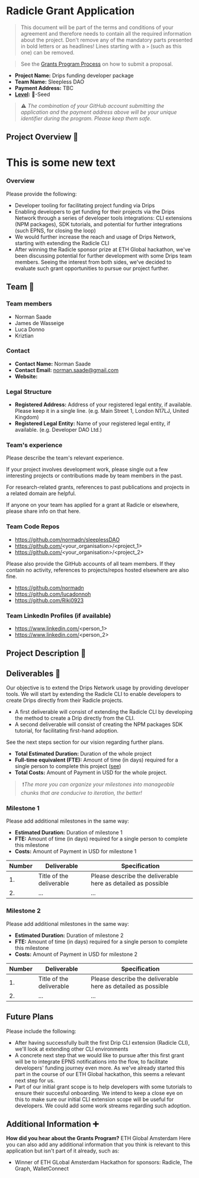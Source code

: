 # Radicle Grant Application

> This document will be part of the terms and conditions of your agreement and therefore needs to contain all the required information about the project. Don't remove any of the mandatory parts presented in bold letters or as headlines! Lines starting with a `>` (such as this one) can be removed.

> See the [Grants Program Process](https://github.com/radicle-dev/radicle-grants#process) on how to submit a proposal.

- **Project Name:** Drips funding developer package
- **Team Name:** Sleepless DAO
- **Payment Address:** TBC
- **[Level](https://github.com/radicle-dev/radicle-grants#levels):** 🌱-Seed

> ⚠️ *The combination of your GitHub account submitting the application and the payment address above will be your unique identifier during the program. Please keep them safe.*

## Project Overview :page_facing_up:

# This is some new text

### Overview

Please provide the following:

- Developer tooling for facilitating project funding via Drips
- Enabling developers to get funding for their projects via the Drips Network through a series of developer tools integrations: CLI extensions (NPM packages), SDK tutorials, and potential for further integrations (such EPNS, for closing the loop)
- We would further increase the reach and usage of Drips Network, starting with extending the Radicle CLI
- After winning the Radicle sponsor prize at ETH Global hackathon, we've been discussing potential for further development with some Drips team members. Seeing the interest from both sides, we've decided to evaluate such grant opportunities to pursue our project further.

## Team :busts_in_silhouette:

### Team members

- Norman Saade
- James de Wasseige
- Luca Donno
- Kriztian 

### Contact

- **Contact Name:** Norman Saade
- **Contact Email:** norman.saade@gmail.com
- **Website:**

### Legal Structure

- **Registered Address:** Address of your registered legal entity, if available. Please keep it in a single line. (e.g. Main Street 1, London N17LJ, United Kingdom)
- **Registered Legal Entity:** Name of your registered legal entity, if available. (e.g. Developer DAO Ltd.)

### Team's experience

Please describe the team's relevant experience. 

If your project involves development work, please single out a few interesting projects or contributions made by team members in the past. 

For research-related grants, references to past publications and projects in a related domain are helpful.

If anyone on your team has applied for a grant at Radicle or elsewhere, please share info on that here.

### Team Code Repos

- https://github.com/normadn/sleeplessDAO
- https://github.com/<your_organisation>/<project_1>
- https://github.com/<your_organisation>/<project_2>

Please also provide the GitHub accounts of all team members. If they contain no activity, references to projects/repos hosted elsewhere are also fine.

- https://github.com/normadn
- https://github.com/lucadonnoh
- https://github.com/Riki0923

### Team LinkedIn Profiles (if available)

- https://www.linkedin.com/<person_1>
- https://www.linkedin.com/<person_2>

## Project Description :page_facing_up:

## Deliverables :nut_and_bolt:

Our objective is to extend the Drips Network usage by providing developer tools.
We will start by extending the Radicle CLI to enable developers to create Drips directly from their Radicle projects.
- A first deliverable will consist of extending the Radicle CLI by developing the method to create a Drip directly from the CLI.
- A second deliverable will consist of creating the NPM packages SDK tutorial, for facilitating first-hand adoption.

See the next steps section for our vision regarding further plans.

- **Total Estimated Duration:** Duration of the whole project
- **Full-time equivalent (FTE):** Amount of time (in days) required for a single person to complete this project ([see](https://en.wikipedia.org/wiki/Full-time_equivalent))
- **Total Costs:** Amount of Payment in USD for the whole project.

>️ ❗*The more you can organize your milestones into manageable chunks that are conducive to iteration, the better!*

### Milestone 1

Please add additional milestones in the same way:

- **Estimated Duration:** Duration of milestone 1
- **FTE:** Amount of time (in days) required for a single person to complete this milestone
- **Costs:** Amount of Payment in USD for milestone 1

| Number | Deliverable              | Specification                                                |
| ------ | ------------------------ | ------------------------------------------------------------ |
| 1.     | Title of the deliverable | Please describe the deliverable here as detailed as possible |
| 2.     | ...                      | ...                                                          |

### Milestone 2

Please add additional milestones in the same way:

- **Estimated Duration:** Duration of milestone 2
- **FTE:** Amount of time (in days) required for a single person to complete this milestone
- **Costs:** Amount of Payment in USD for milestone 2

| Number | Deliverable              | Specification                                                |
| ------ | ------------------------ | ------------------------------------------------------------ |
| 1.     | Title of the deliverable | Please describe the deliverable here as detailed as possible |
| 2.     | ...                      | ...                                                          |

## Future Plans

Please include the following:

- After having successfully built the first Drip CLI extension (Radicle CLI), we'll look at extending other CLI environments
- A concrete next step that we would like to pursue after this first grant will be to integrate EPNS notifications into the flow, to facilitate developers' funding journey even more. As we've already started this part in the course of our ETH Global hackathon, this seems a relevant next step for us.
- Part of our initial grant scope is to help developers with some tutorials to ensure their succesful onboarding. We intend to keep a close eye on this to make sure our initial CLI extension scope will be useful for developers. We could add some work streams regarding such adoption.


## Additional Information :heavy_plus_sign:

**How did you hear about the Grants Program?** ETH Global Amsterdam
Here you can also add any additional information that you think is relevant to this application but isn't part of it already, such as:

- Winner of ETH GLobal Amsterdam Hackathon for sponsors: Radicle, The Graph, WalletConnect
